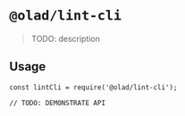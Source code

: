 # `@olad/lint-cli`

> TODO: description

## Usage

```
const lintCli = require('@olad/lint-cli');

// TODO: DEMONSTRATE API
```

